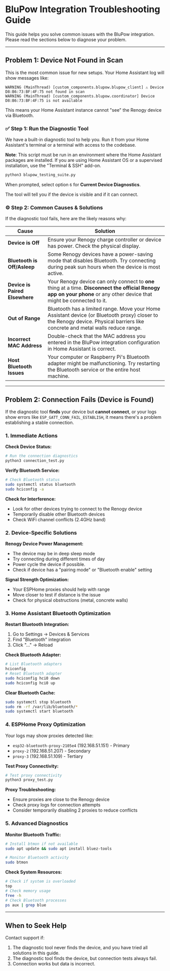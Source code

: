 # BluPow Integration Troubleshooting Guide

This guide helps you solve common issues with the BluPow integration. Please read the sections below to diagnose your problem.

---

## Problem 1: Device Not Found in Scan

This is the most common issue for new setups. Your Home Assistant log will show messages like:

```
WARNING (MainThread) [custom_components.blupow.blupow_client] ⚠️ Device D8:B6:73:BF:4F:75 not found in scan
WARNING (MainThread) [custom_components.blupow.coordinator] Device D8:B6:73:BF:4F:75 is not available
```

This means your Home Assistant instance cannot "see" the Renogy device via Bluetooth.

### ✅ Step 1: Run the Diagnostic Tool

We have a built-in diagnostic tool to help you. Run it from your Home Assistant's terminal or a terminal with access to the codebase.

**Note**: This script must be run in an environment where the Home Assistant packages are installed. If you are using Home Assistant OS or a supervised installation, use the "Terminal & SSH" add-on.

```bash
python3 blupow_testing_suite.py
```

When prompted, select option `6` for **Current Device Diagnostics**.

The tool will tell you if the device is visible and if it can connect.

### ⚙️ Step 2: Common Causes & Solutions

If the diagnostic tool fails, here are the likely reasons why:

| Cause                                   | Solution                                                                                                                                                                       |
| --------------------------------------- | ------------------------------------------------------------------------------------------------------------------------------------------------------------------------------ |
| **Device is Off**                       | Ensure your Renogy charge controller or device has power. Check the physical display.                                                                                          |
| **Bluetooth is Off/Asleep**             | Some Renogy devices have a power-saving mode that disables Bluetooth. Try connecting during peak sun hours when the device is most active.                                       |
| **Device is Paired Elsewhere**          | Your Renogy device can only connect to **one** thing at a time. **Disconnect the official Renogy app on your phone** or any other device that might be connected to it.         |
| **Out of Range**                        | Bluetooth has a limited range. Move your Home Assistant device (or Bluetooth proxy) closer to the Renogy device. Physical barriers like concrete and metal walls reduce range.    |
| **Incorrect MAC Address**               | Double-check that the MAC address you entered in the BluPow integration configuration in Home Assistant is correct.                                                              |
| **Host Bluetooth Issues**               | Your computer or Raspberry Pi's Bluetooth adapter might be malfunctioning. Try restarting the Bluetooth service or the entire host machine.                                      |

---

## Problem 2: Connection Fails (Device is Found)

If the diagnostic tool **finds** your device but **cannot connect**, or your logs show errors like `ESP_GATT_CONN_FAIL_ESTABLISH`, it means there's a problem establishing a stable connection.

### 1. Immediate Actions

**Check Device Status:**
```bash
# Run the connection diagnostics
python3 connection_test.py
```

**Verify Bluetooth Service:**
```bash
# Check Bluetooth status
sudo systemctl status bluetooth
sudo hciconfig -a
```

**Check for Interference:**
- Look for other devices trying to connect to the Renogy device
- Temporarily disable other Bluetooth devices
- Check WiFi channel conflicts (2.4GHz band)

### 2. Device-Specific Solutions

**Renogy Device Power Management:**
- The device may be in deep sleep mode
- Try connecting during different times of day
- Power cycle the device if possible.
- Check if device has a "pairing mode" or "Bluetooth enable" setting

**Signal Strength Optimization:**
- Your ESPHome proxies should help with range
- Move closer to test if distance is the issue
- Check for physical obstructions (metal, concrete walls)

### 3. Home Assistant Bluetooth Optimization

**Restart Bluetooth Integration:**
1. Go to Settings → Devices & Services
2. Find "Bluetooth" integration
3. Click "..." → Reload

**Check Bluetooth Adapter:**
```bash
# List Bluetooth adapters
hciconfig
# Reset Bluetooth adapter
sudo hciconfig hci0 down
sudo hciconfig hci0 up
```

**Clear Bluetooth Cache:**
```bash
sudo systemctl stop bluetooth
sudo rm -rf /var/lib/bluetooth/*
sudo systemctl start bluetooth
```

### 4. ESPHome Proxy Optimization

Your logs may show proxies detected like:
- `esp32-bluetooth-proxy-2105e4` (192.168.51.151) - Primary
- `proxy-2` (192.168.51.207) - Secondary  
- `proxy-3` (192.168.51.109) - Tertiary

**Test Proxy Connectivity:**
```bash
# Test proxy connectivity
python3 proxy_test.py
```

**Proxy Troubleshooting:**
- Ensure proxies are close to the Renogy device
- Check proxy logs for connection attempts
- Consider temporarily disabling 2 proxies to reduce conflicts

### 5. Advanced Diagnostics

**Monitor Bluetooth Traffic:**
```bash
# Install btmon if not available
sudo apt update && sudo apt install bluez-tools

# Monitor Bluetooth activity
sudo btmon
```

**Check System Resources:**
```bash
# Check if system is overloaded
top
# Check memory usage
free -h
# Check Bluetooth processes
ps aux | grep blue
```

---

## When to Seek Help

Contact support if:
1. The diagnostic tool never finds the device, and you have tried all solutions in this guide.
2. The diagnostic tool finds the device, but connection tests always fail.
3. Connection works but data is incorrect. 